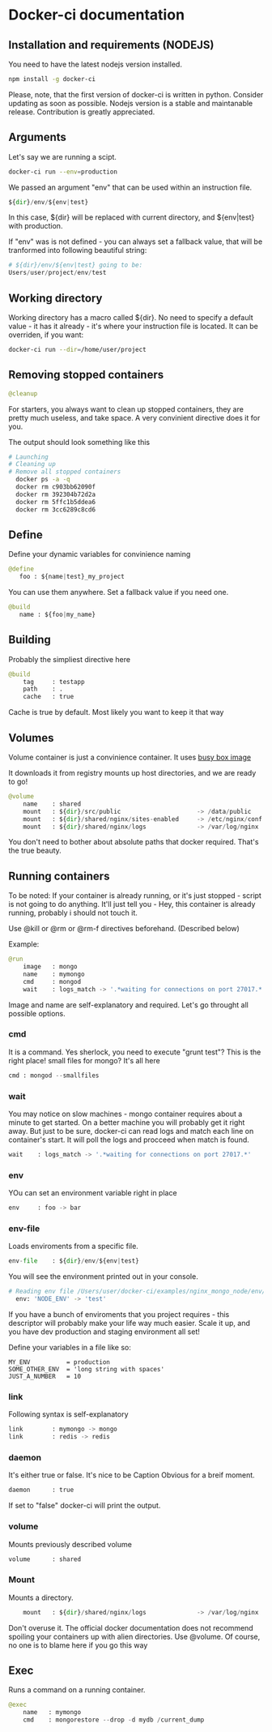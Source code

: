 # Docker-ci documentation

## Installation and requirements (NODEJS)

You need to have the latest nodejs version installed.  

```bash
npm install -g docker-ci
```

Please, note, that the first version of docker-ci is written in python. Consider updating as soon as possible.
Nodejs version is a stable and maintanable release. Contribution is greatly appreciated. 

## Arguments

Let's say we are running a scipt.

```bash
docker-ci run --env=production
```

We passed an argument "env" that can be used within an instruction file.

```python
${dir}/env/${env|test}
```

In this case, ${dir} will be replaced with current directory, and ${env|test} with production.

If "env" was is not defined - you can always set a fallback value, that will be tranformed into following beautiful string:

```python
# ${dir}/env/${env|test} going to be:
Users/user/project/env/test
```

## Working directory

Working directory has a macro called ${dir}. No need to specify a default value - it has it already - it's where your instruction file is located. It can be overriden, if you want:

```bash
docker-ci run --dir=/home/user/project
```

## Removing stopped containers

```python
@cleanup
```
For starters, you always want to clean up stopped containers, they are pretty much useless, and take space.
A very convinient directive does it for you.

The output should look something like this

```bash
# Launching
# Cleaning up
# Remove all stopped containers
  docker ps -a -q
  docker rm c903bb62090f
  docker rm 392304b72d2a
  docker rm 5ffc1b5ddea6
  docker rm 3cc6289c8cd6
```

## Define

Define your dynamic variables for convinience naming

```python
@define
   foo : ${name|test}_my_project
```

You can use them anywhere. Set a fallback value if you need one.

```python
@build
   name : ${foo|my_name}
```


## Building

Probably the simpliest directive here

```python
@build
	tag 	: testapp
	path 	: .
	cache 	: true
```

Cache is true by default. Most likely you want to keep it that way

## Volumes

Volume container is just a convinience container. It uses [busy box image](https://registry.hub.docker.com/_/busybox/)

It downloads it from registry mounts up host directories, and we are ready to go!

```python
@volume
	name 	: shared
	mount 	: ${dir}/src/public						-> /data/public
	mount   : ${dir}/shared/nginx/sites-enabled 	-> /etc/nginx/conf.d
	mount   : ${dir}/shared/nginx/logs 				-> /var/log/nginx
```

You don't need to bother about absolute paths that docker required. That's the true beauty.


## Running containers

To be noted: If your container is already running, or it's just stopped - script is not going to do anything. It'll just tell you - Hey, this container is already running, probably i should not touch it.

Use @kill or @rm or @rm-f directives beforehand. (Described below) 

Example: 

```python
@run
	image 	: mongo
	name  	: mymongo
	cmd	    : mongod
	wait  	: logs_match -> '.*waiting for connections on port 27017.*'
```
Image and name are self-explanatory and required. Let's go throught all possible options.

### cmd


It is a command. Yes sherlock, you need to execute "grunt test"? This is the right place! small files for mongo?
It's all here

```python
cmd	: mongod --smallfiles
```

### wait


You may notice on slow machines - mongo container requires about a minute to get started. On a better machine you will probably get it right away. But just to be sure, docker-ci can read logs and match each line on container's start. It will poll the logs and procceed when match is found.

```python
wait  	: logs_match -> '.*waiting for connections on port 27017.*'
```
### env

YOu can set an environment variable right in place

```python
env  	: foo -> bar
```


### env-file

Loads enviroments from a specific file.

```python
env-file 	: ${dir}/env/${env|test}
```

You will see the environment printed out in your console.

```bash
# Reading env file /Users/user/docker-ci/examples/nginx_mongo_node/env/test
  env: 'NODE_ENV' -> 'test'
```

If you have a bunch of enviroments that you project requires - this descriptor will probably make your life way much easier. Scale it up, and you have dev production and staging environment all set!

Define your variables in a file like so:
```
MY_ENV          = production
SOME_OTHER_ENV  = 'long string with spaces'
JUST_A_NUMBER   = 10
```


### link


Following syntax is self-explanatory


```python
link   		: mymongo -> mongo
link   		: redis -> redis
```

    
### daemon

It's either true or false. It's nice to be Caption Obvious for a breif moment.

```python
daemon  	: true
```

If set to "false" docker-ci will print the output.

### volume

Mounts previously described volume

```python
volume 		: shared
```

### Mount

Mounts a directory. 

```python
	mount   : ${dir}/shared/nginx/logs 				-> /var/log/nginx
```
Don't overuse it. The official docker documentation does not recommend spoiling your containers up with alien directories. Use @volume. Of course, no one is to blame here if you go this way


## Exec
Runs a command on a running container.

```python
@exec
	name   : mymongo
	cmd    : mongorestore --drop -d mydb /current_dump
```




